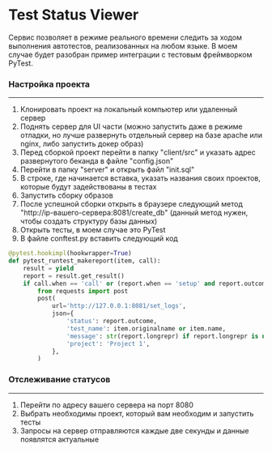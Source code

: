 # Test Status Viewer

Сервис позволяет в режиме реального времени следить за ходом выполнения автотестов, реализованных на любом языке.
В моем случае будет разобран пример интеграции с тестовым фреймворком PyTest.

### Настройка проекта

___

1. Клонировать проект на локальный компьютер или удаленный сервер
2. Поднять сервер для UI части (можно запустить даже в режиме отладки, но лучше развернуть отдельный сервер на базе apache или nginx, либо запустить докер образ)
3. Перед сборкой проект перейти в папку "client/src" и указать адрес развернутого беканда в файле "config.json"
4. Перейти в папку "server" и открыть файл "init.sql"
5. В строке, где начинается вставка, указать названия своих проектов, которые будут задействованы в тестах
6. Запустить сборку образов
7. После успешной сборки открыть в браузере следующий метод "http://ip-вашего-сервера:8081/create_db" (данный метод нужен, чтобы создать структуру базы данных)
8. Открыть тесты, в моем случае это PyTest
9. В файле conftest.py вставить следующий код


```python
@pytest.hookimpl(hookwrapper=True)
def pytest_runtest_makereport(item, call):
    result = yield
    report = result.get_result()
    if call.when == 'call' or (report.when == 'setup' and report.outcome == 'failed'):
        from requests import post
        post(
            url='http://127.0.0.1:8081/set_logs',
            json={
                'status': report.outcome,
                'test_name': item.originalname or item.name,
                'message': str(report.longrepr) if report.longrepr is not None else '',
                'project': 'Project 1',
            },
        )
```

### Отслеживание статусов

___

1. Перейти по адресу вашего сервера на порт 8080
2. Выбрать необходимы проект, который вам необходим и запустить тесты
3. Запросы на сервер отправляются каждые две секунды и данные появлятся актуальные
